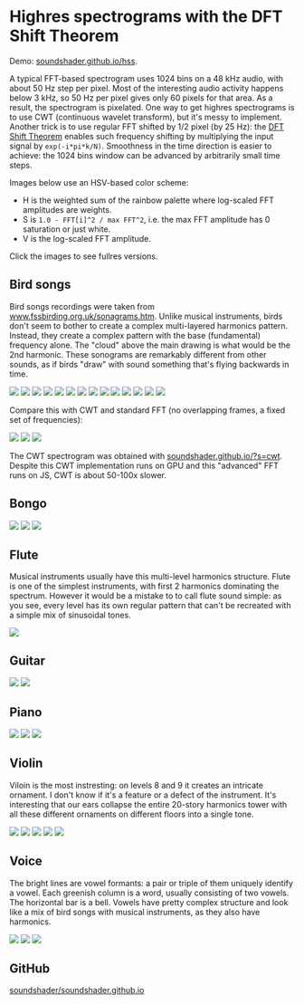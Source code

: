 # Highres spectrograms with the DFT Shift Theorem

Demo: [soundshader.github.io/hss](https://soundshader.github.io/hss).

A typical FFT-based spectrogram uses 1024 bins on a 48 kHz audio, with about 50 Hz step per pixel. Most of the interesting audio activity happens below 3 kHz, so 50 Hz per pixel gives only 60 pixels for that area. As a result, the spectrogram is pixelated. One way to get highres spectrograms is to use CWT (continuous wavelet transform), but it's messy to implement. Another trick is to use regular FFT shifted by 1/2 pixel (by 25 Hz): the [DFT Shift Theorem](https://en.wikipedia.org/wiki/Discrete_Fourier_transform#Shift_theorem) enables such frequency shifting by multiplying the input signal by `exp(-i*pi*k/N)`. Smoothness in the time direction is easier to achieve: the 1024 bins window can be advanced by arbitrarily small time steps.

Images below use an HSV-based color scheme:

- H is the weighted sum of the rainbow palette where log-scaled FFT amplitudes are weights.
- S is `1.0 - FFT[i]^2 / max FFT^2`, i.e. the max FFT amplitude has 0 saturation or just white.
- V is the log-scaled FFT amplitude.

Click the images to see fullres versions.

## Bird songs

Bird songs recordings were taken from www.fssbirding.org.uk/sonagrams.htm. Unlike musical instruments, birds don't seem to bother to create a complex multi-layered harmonics pattern. Instead, they create a complex pattern with the base (fundamental) frequency alone. The "cloud" above the main drawing is what would be the 2nd harmonic. These sonograms are remarkably different from other sounds, as if birds "draw" with sound something that's flying backwards in time.

[![](bird/1.jpg)](bird/1.png)
[![](bird/2.jpg)](bird/2.png)
[![](bird/3.jpg)](bird/3.png)
[![](bird/4.jpg)](bird/4.png)
[![](bird/5.jpg)](bird/5.png)
[![](bird/6.jpg)](bird/6.png)
[![](bird/7.jpg)](bird/7.png)
[![](bird/8.jpg)](bird/8.png)
[![](bird/9.jpg)](bird/9.png)
[![](bird/10.jpg)](bird/10.png)
[![](bird/11.jpg)](bird/11.png)
[![](bird/12.jpg)](bird/12.png)
[![](bird/13.jpg)](bird/13.png)
[![](bird/14.jpg)](bird/14.png)

Compare this with CWT and standard FFT (no overlapping frames, a fixed set of frequencies):

[![](comp/cwt.jpg)](comp/cwt.png)
[![](comp/fft-1.jpg)](comp/fft-1.png)
[![](comp/fft-2.jpg)](comp/fft-2.png)

The CWT spectrogram was obtained with [soundshader.github.io/?s=cwt](https://soundshader.github.io/?s=cwt). Despite this CWT implementation runs on GPU and this "advanced" FFT runs on JS, CWT is about 50-100x slower.

## Bongo

[![](bongo/1.jpg)](bongo/1.png)
[![](bongo/2.jpg)](bongo/2.png)
[![](bongo/3.jpg)](bongo/3.png)

## Flute

Musical instruments usually have this multi-level harmonics structure. Flute is one of the simplest instruments, with first 2 harmonics dominating the spectrum. However it would be a mistake to to call flute sound simple: as you see, every level has its own regular pattern that can't be recreated with a simple mix of sinusoidal tones.

[![](flute/1.jpg)](flute/1.png)

## Guitar

[![](guitar/1.jpg)](guitar/1.png)
[![](guitar/2.jpg)](guitar/2.png)

## Piano

[![](piano/1.jpg)](piano/1.png)
[![](piano/2.jpg)](piano/2.png)
[![](piano/3.jpg)](piano/3.png)

## Violin

Viloin is the most instresting: on levels 8 and 9 it creates an intricate ornament. I don't know if it's a feature or a defect of the instrument. It's interesting that our ears collapse the entire 20-story harmonics tower with all these different ornaments on different floors into a single tone.

[![](violin/1.jpg)](violin/1.png)
[![](violin/2.jpg)](violin/2.png)
[![](violin/3.jpg)](violin/3.png)
[![](violin/4.jpg)](violin/4.png)
[![](violin/5.jpg)](violin/5.png)

## Voice

The bright lines are vowel formants: a pair or triple of them uniquely identify a vowel. Each greenish column is a word, usually consisting of two vowels. The horizontal bar is a bell. Vowels have pretty complex structure and look like a mix of bird songs with musical instruments, as they also have harmonics.

[![](voice/1.jpg)](voice/1.png)
[![](voice/2.jpg)](voice/2.png)
[![](voice/3.jpg)](voice/3.png)

## GitHub

[soundshader/soundshader.github.io](https://github.com/soundshader/soundshader.github.io)


